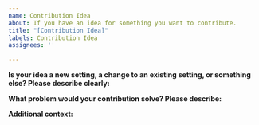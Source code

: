 ```yaml
---
name: Contribution Idea
about: If you have an idea for something you want to contribute.
title: "[Contribution Idea]"
labels: Contribution Idea
assignees: ''

---
```


<!-- Be aware that we do not take feature requests. Please only use this template if you have an idea for something you want to contribute yourself. -->

**Is your idea a new setting, a change to an existing setting, or something else? Please describe clearly:** 

**What problem would your contribution solve? Please describe:** 

**Additional context:**
